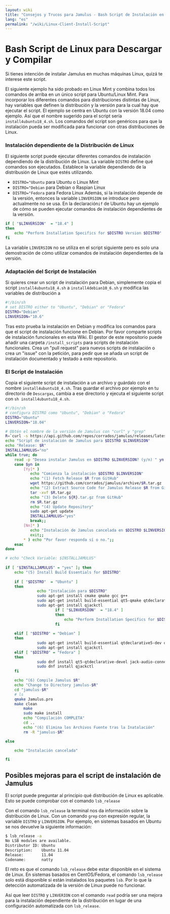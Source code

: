```yaml
---
layout: wiki
title: "Consejos y Trucos para Jamulus - Bash Script de Instalación en Linux"
lang: "es"
permalink: "/wiki/Linux-Client-Install-Script"
---
```



# Bash Script de Linux para Descargar y Compilar

Si tienes intención de instalar Jamulus en muchas máquinas Linux, quizá te interese este script.

El siguiente ejemplo ha sido probado en Linux Mint y combina todos los comandos de arriba en un único script para Ubuntu/Linux Mint. Para incorporar los diferentes comandos para distribuciones distintas de Linux, hay variables que definen la distribución y la versión para la cual hay que ejecutar el script. El ejemplo se centra en Ubuntu con la versión 18.04 como ejemplo. Así que el nombre sugerido para el script sería `install4ubuntu18_4.sh`. Los comandos del script son genéricos para que la instalación pueda ser modificada para funcionar con otras distribuciones de Linux.

### Instalación dependiente de la Distribución de Linux
El siguiente script puede ejecutar diferentes comandos de instalación dependiendo de la distribución de Linux. La variable `DISTRO` define qué comandos son ejecutados. Establece la variable dependiendo de la distribusión de Linux que estés utilizando.
* `DISTRO="Ubuntu` para Ubuntu o Linux Mint
* `DISTRO="Debian` para Debian o Raspian Linux
* `DISTRO="Fedora` para Fedora Linux
   Además, si la instalación depende de la versión, entonces la variable `LINVERSION` se introduce pero actualmente no se usa. En la declaración`if` de Ubuntu hay un ejemplo de cómo se pueden ejecutar comandos de instalación dependientes de la versión.
```bash
if [ "$LINVERSION"  = "18.4" ]
then
    echo "Perform Installation Specifics for $DISTRO Version $DISTRO"
fi  
```
La variable `LINVERSION` no se utiliza en el script siguiente pero es solo una demostración de cómo utilizar comandos de instalación dependientes de la versión.

### Adaptación del Script de Instalación
Si quieres crear un script de instalación para Debian, simplemente copia el script `install4ubuntu18_4.sh` a `install4debian10_6.sh` y modifica las variables de distribución a
```bash
#!/bin/sh
# set DISTRO either to "Ubuntu", "Debian" or "Fedora"
DISTRO="Debian"
LINVERSION="10.6"
```
Tras esto prueba la instalación en Debian y modifica los comandos para que el script de instalación funcione en Debian. Por favor comparte scripts de instalación funcionales en esta Wiki. El gestor de este repositorio puede añadir una carpeta `/install_scripts` para scripts de instalación funcionales. Crea un "pull request" para nuevos scripts de instalación o crea un "issue" con la petición, para pedir que se añada un script de instalación documentado y testado a este repositorio.

### El Script de Instalación
Copia el siguiente script de instalación a un archivo y guárdalo con el nombre `install4ubuntu18_4.sh`. Tras guardar el archivo por ejemplo en tu directorio de `Descargas`, cambia a ese directorio y ejecuta el siguiente script con `sh install4ubuntu18_4.sh`.
```bash
#!/bin/sh
# configura DISTRO como "Ubuntu", "Debian" o "Fedora"
DISTRO="Ubuntu"
LINVERSION="18.04"

# Obtén el nombre de la versión de Jamulus con "curl" y "grep"  
R=`curl -s https://api.github.com/repos/corrados/jamulus/releases/latest | grep -oP '"tag_name": "\K(.*)(?=")'`
echo "Script de instalación de Jamulus para $DISTRO $LINVERSION"
echo "Release: $R"
INSTALLJAMULUS="no"
while true; do
    read -p "Desea instalar Jamulus en $DISTRO $LINVERSION? (y/n) " yn
    case $yn in
        [Yy]* )
           echo "Comienza la instalación $DISTRO $LINVERSION"
           echo "(1) Fetch Release $R from GitHub"
           wget https://github.com/corrados/jamulus/archive/$R.tar.gz
           echo "(2) Extract Source Code for Jamulus Release $R from GitHub"
           tar -xvf $R.tar.gz
           echo "(3) Delete ${R}.tar.gz from GitHub"
           rm $R.tar.gz
           echo "(4) Update Repository"
           sudo apt-get update
           INSTALLJAMULUS="yes"
           break;;
        [Nn]* )
           echo "Instalación de Jamulus cancelada en $DISTRO $LINVERSION"
           exit;;
        * ) echo "Por favor responda sí o no.";;
    esac
done

# echo "Check Variable: $INSTALLJAMULUS"
	
if [ "$INSTALLJAMULUS" = "yes" ]; then     
	echo "(5) Install Build Essentials for $DISTRO"
	
	if [ "$DISTRO"  = "Ubuntu" ]
	then  
		      echo "Instalación para $DISTRO"
		      sudo apt-get install cmake qmake gcc g++
		      sudo apt-get install build-essential qt5-qmake qtdeclarative5-dev qt5-default qttools5-dev-tools libjack-jackd2-dev
		      sudo apt-get install qjackctl
                      if [ "$LINVERSION"  = "18.4" ]
                      then
                          echo "Perform Installation Specifics for $DISTRO Version $DISTRO"
                      fi  
	
  	elif [ "$DISTRO" = "Debian" ]
	then    
			  sudo apt-get install build-essential qtdeclarative5-dev qt5-default qttools5-dev-tools libjack-jackd2-dev
			  sudo apt-get install qjackctl
	elif [ "$DISTRO" = "Fedora" ]
	then    
			  sudo dnf install qt5-qtdeclarative-devel jack-audio-connection-kit-dbus jack-audio-connection-kit-devel
			  sudo dnf install qjackctl
	fi

	echo "(6) Compile Jamulus $R"
	echo "Change to Directory jamulus-$R"
	cd "jamulus-$R"
	# ls
	qmake Jamulus.pro
	make clean
        make
        sudo make install
        echo "Compilación COMPLETA"
        cd ..
        echo "(6) Elimina los Archivos Fuente tras la Inatalación"
        rm -R "jamulus-$R"

else

	echo "Instalación cancelada"

fi

```


## Posibles mejoras para el script de instalación de Jamulus
El script puede preguntar al principio qué distribución de Linux es aplicable.
Esto se puede comprobar con el comando `lsb_release`

Con el comando `lsb_release` la terminal nos da información sobre la distribución de Linux.
Con un comando `grep` con expresión regular, la variable `DISTRO` y `LINVERSION`.
Por ejemplo, en sistemas basados en Ubuntu se nos devuelve la siguiente información:
```bash
$ lsb_release -a
No LSB modules are available.
Distributor ID: Ubuntu
Description:    Ubuntu 11.04
Release:        11.04
Codename:       natty
```

El reto es que el comando `lsb_release` debe estar disponible en el sistema de Linux. En sistemas basados en CentOS/Fedora, el comando `lsb_release` solo está disponible si están instalados los paquetes `lsb`. Por lo que la detección automatizada de la versión de Linux puede no funcionar.

Así que leer `DISTRO` y `LINVERION` con el comando `read` podría ser una mejora para la instalación dependiente de la distribución en lugar de una configuración automatizada con `lsb_release`.

